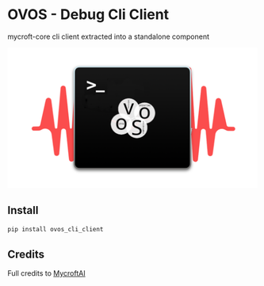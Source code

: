 # OVOS - Debug Cli Client

mycroft-core cli client extracted into a standalone component

![](ovos-cli.png)

## Install

```bash
pip install ovos_cli_client
```

## Credits

Full credits to [MycroftAI](https://github.com/MycroftAI/mycroft-core/tree/dev/mycroft/client/text)